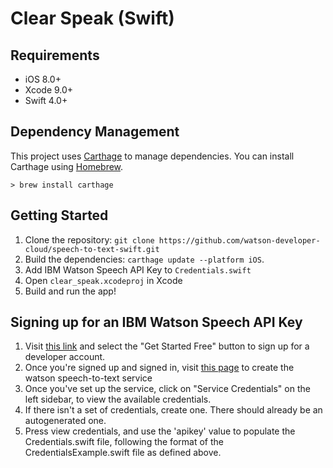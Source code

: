 # Clear Speak (Swift)

## Requirements

- iOS 8.0+
- Xcode 9.0+
- Swift 4.0+

## Dependency Management

This project uses [Carthage](https://github.com/Carthage/Carthage) to manage dependencies. You can install Carthage using [Homebrew](http://brew.sh/).

```
> brew install carthage
```

## Getting Started

1. Clone the repository: `git clone https://github.com/watson-developer-cloud/speech-to-text-swift.git`
2. Build the dependencies: `carthage update --platform iOS`. 
3. Add IBM Watson Speech API Key to `Credentials.swift`
4. Open `clear_speak.xcodeproj` in Xcode
5. Build and run the app!


## Signing up for an IBM Watson Speech API Key
1. Visit [this link](https://www.ibm.com/watson/services/speech-to-text/) and select the "Get Started Free" button to sign up for a developer account.
2. Once you're signed up and signed in, visit [this page](https://cloud.ibm.com/catalog/services/speech-to-text) to create the watson speech-to-text service
3. Once you've set up the service, click on "Service Credentials" on the left sidebar, to view the available credentials.
4. If there isn't a set of credentials, create one. There should already be an autogenerated one. 
5. Press view credentials, and use the 'apikey' value to populate the Credentials.swift file, following the format of the CredentialsExample.swift file as defined above. 
